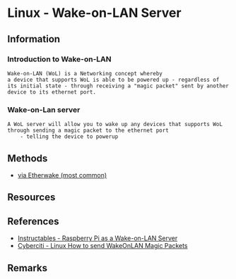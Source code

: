 # Linux - Wake-on-LAN  Server

## Information
### Introduction to Wake-on-LAN
```
Wake-on-LAN (WoL) is a Networking concept whereby 
a device that supports WoL is able to be powered up - regardless of its initial state - through receiving a "magic packet" sent by another device to its ethernet port.
```

### Wake-on-Lan server
```
A WoL server will allow you to wake up any devices that supports WoL through sending a magic packet to the ethernet port
	- telling the device to powerup
```

## Methods
+ [via Etherwake (most common)](etherwake/setup.md)

## Resources

## References
+ [Instructables - Raspberry Pi as a Wake-on-LAN Server](https://www.instructables.com/Raspberry-Pi-As-Wake-on-LAN-Server/)
+ [Cyberciti - Linux How to send WakeOnLAN Magic Packets](https://www.cyberciti.biz/tips/linux-send-wake-on-lan-wol-magic-packets.html)

## Remarks
